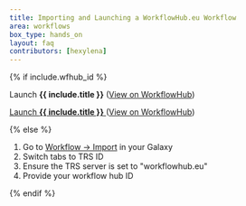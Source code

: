 ```yaml
---
title: Importing and Launching a WorkflowHub.eu Workflow
area: workflows
box_type: hands_on
layout: faq
contributors: [hexylena]
---
```


{% if include.wfhub_id %}

<div class="show-when-galaxy-proxy-active">

<span class="workflow" data-workflow="https://workflowhub.eu/ga4gh/trs/v2/tools/{{ include.wfhub_id }}/versions/{{ include.wfhub_version | default: 1 }}">Launch <strong>{{ include.title }}</strong> <i class="fas fa-share-alt" aria-hidden="true"></i></span>
(<a href="https://workflowhub.eu/workflows/{{ include.wfhub_id }}?version={{ include.wfhub_version | default: 1 }}">View on WorkflowHub</a>)

</div>

<div class="hide-when-galaxy-proxy-active">

<a href="https://my.galaxy.training/?path=/workflows/trs_import%3ftrs_server=workflowhub.eu%26run_form=true%26trs_id={{ include.wfhub_id }}%26trs_version={{ include.wfhub_version | default: 1}}">Launch <strong>{{ include.title }}</strong> <i class="fas fa-share-alt" aria-hidden="true"></i></a>
(<a href="https://workflowhub.eu/workflows/{{ include.wfhub_id }}?version={{ include.wfhub_version | default: 1 }}">View on WorkflowHub</a>)

</div>

{% else %}

1. Go to [Workflow → Import](https://my.galaxy.training/?path=/workflows/import) in your Galaxy
2. Switch tabs to TRS ID
3. Ensure the TRS server is set to "workflowhub.eu"
4. Provide your workflow hub ID

{% endif %}
